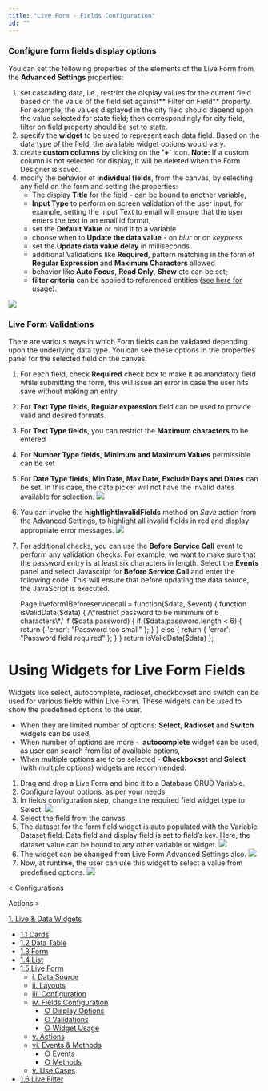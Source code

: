 ```yaml
---
title: "Live Form - Fields Configuration"
id: ""
---
```


### Configure form fields display options

You can set the following properties of the elements of the Live Form from the **Advanced Settings** properties:

1. set cascading data, i.e., restrict the display values for the current field based on the value of the field set against** Filter on Field** property. For example, the values displayed in the city field should depend upon the value selected for state field; then correspondingly for city field, filter on field property should be set to state.
2. specify the **widget** to be used to represent each data field. Based on the data type of the field, the available widget options would vary.
3. create **custom columns** by clicking on the **'+'** icon. **Note:** If a custom column is not selected for display, it will be deleted when the Form Designer is saved.
4. modify the behavior of **individual fields**, from the canvas, by selecting any field on the form and setting the properties:
    - The display **Title** for the field - can be bound to another variable,
    - **Input Type** to perform on screen validation of the user input, for example, setting the Input Text to email will ensure that the user enters the text in an email id format,
    - set the **Default Value** or bind it to a variable
    - choose when to **Update the data value** - on _blur_ or on _keypress_
    - set the **Update data value delay** in milliseconds
    - additional Validations like **Required**, pattern matching in the form of **Regular Expression** and **Maximum Characters** allowed
    - behavior like **Auto Focus**, **Read Only**, **Show** etc can be set;
    - **filter criteria** can be applied to referenced entities ([see here for usage](http://pm.wavemaker.com/learn/how-tos/using-filter-criteria-for-a-data-and-live-widgets/)).

[![](../assets/LF_Fields.png)](../assets/LF_Fields.png)

### Live Form Validations

There are various ways in which Form fields can be validated depending upon the underlying data type. You can see these options in the properties panel for the selected field on the canvas.

1. For each field, check **Required** check box to make it as mandatory field while submitting the form, this will issue an error in case the user hits save without making an entry
2. For **Text Type fields**, **Regular expression** field can be used to provide valid and desired formats.
3. For **Text Type fields**, you can restrict the **Maximum characters** to be entered
4. For **Number Type fields**, **Minimum and Maximum Values** permissible can be set
5. For **Date Type fields**, **Min Date, Max Date, Exclude Days and Dates** can be set. In this case, the date picker will not have the invalid dates available for selection. [![](../assets/LF_valid.png)](../assets/LF_valid.png)
6. You can invoke the **hightlightInvalidFields** method on _Save_ action from the Advanced Settings, to highlight all invalid fields in red and display appropriate error messages. [![](../assets/AS_actions_valid.png)](../assets/AS_actions_valid.png)
7. For additional checks, you can use the **Before Service Call** event to perform any validation checks. For example, we want to make sure that the password entry is at least six characters in length. Select the **Events** panel and select Javascript for **Before Service Call** and enter the following code. This will ensure that before updating the data source, the JavaScript is executed.
    
    Page.liveform1Beforeservicecall = function($data, $event) {
            function isValidData($data) {
                /\*restrict password to be minimum of 6 characters\*/
                if ($data.password) {
                    if ($data.password.length < 6) {
                        return {
                            'error': "Password too small"
                        };
                    }
                } else {
                    return {
                        'error': "Password field required"
                    };
                }
            }
            return isValidData($data)
        };
    

# Using Widgets for Live Form Fields

Widgets like select, autocomplete, radioset, checkboxset and switch can be used for various fields within Live Form. These widgets can be used to show the predefined options to the user.

- When they are limited number of options: **Select**, **Radioset** and **Switch** widgets can be used,
- When number of options are more -  **autocomplete** widget can be used, as user can search from list of available options,
- When multiple options are to be selected - **Checkboxset** and **Select** (with multiple options) widgets are recommended.

1. Drag and drop a Live Form and bind it to a Database CRUD Variable.
2. Configure layout options, as per your needs.
3. In fields configuration step, change the required field widget type to Select. [![](../assets/lf_widget_fields.png)](../assets/lf_widget_fields.png)
4. Select the field from the canvas.
5. The dataset for the form field widget is auto populated with the Variable Dataset field. Data field and display field is set to field’s key. Here, the dataset value can be bound to any other variable or widget. [![](../assets/lf_widget_propss.png)](../assets/lf_widget_propss.png)
6. The widget can be changed from Live Form Advanced Settings also. [![](../assets/lf_widget_AS.png)](../assets/lf_widget_AS.png)
7. Now, at runtime, the user can use this widget to select a value from predefined options. [![](../assets/lf_widget_run.png)](../assets/lf_widget_run.png)

< Configurations

Actions >

[1\. Live & Data Widgets](/learn/app-development/widgets/widget-library/#data-live)

- [1.1 Cards](/learn/app-development/widgets/datalive/cards/)
- [1.2 Data Table](/learn/app-development/widgets/datalive/data-table/)
- [1.3 Form](/learn/app-development/widgets/datalive/form/)
- [1.4 List](/learn/app-development/widgets/datalive/list/)
- [1.5 Live Form](/learn/app-development/widgets/datalive/live-form/)
    - [i. Data Source](/learn/app-development/widgets/datalive/live-form/live-form-data-source/)
    - [ii. Layouts](/learn/app-development/widgets/datalive/live-form/liveform-layouts/)
    - [iii. Configuration](/learn/app-development/widgets/datalive/live-form/liveform-configurations/)
    - [iv. Fields Configuration](/learn/app-development/widgets/datalive/live-form/fields-configuration/)
        - [○ Display Options](#display)
        - [○ Validations](#validations)
        - [○ Widget Usage](#widgets)
    - [v. Actions](/learn/app-development/widgets/datalive/live-form/liveform-actions/)
    - [vi. Events & Methods](/learn/app-development/widgets/datalive/live-form/events-methods/)
        - [○ Events](/learn/app-development/widgets/datalive/live-form/events-methods/#events)
        - [○ Methods](/learn/app-development/widgets/datalive/live-form/events-methods/#methods)
    - [v. Use Cases](/learn/app-development/widgets/datalive/live-form/liveform-use-cases/)
- [1.6 Live Filter](/learn/app-development/widgets/datalive/live-filter/)
